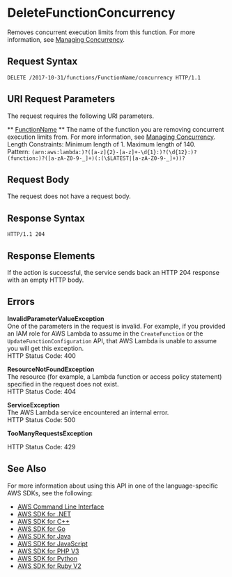 # DeleteFunctionConcurrency<a name="API_DeleteFunctionConcurrency"></a>

Removes concurrent execution limits from this function\. For more information, see [Managing Concurrency](concurrent-executions.md)\.

## Request Syntax<a name="API_DeleteFunctionConcurrency_RequestSyntax"></a>

```
DELETE /2017-10-31/functions/FunctionName/concurrency HTTP/1.1
```

## URI Request Parameters<a name="API_DeleteFunctionConcurrency_RequestParameters"></a>

The request requires the following URI parameters\.

 ** [FunctionName](#API_DeleteFunctionConcurrency_RequestSyntax) **   <a name="SSS-DeleteFunctionConcurrency-request-FunctionName"></a>
The name of the function you are removing concurrent execution limits from\. For more information, see [Managing Concurrency](concurrent-executions.md)\.  
Length Constraints: Minimum length of 1\. Maximum length of 140\.  
Pattern: `(arn:aws:lambda:)?([a-z]{2}-[a-z]+-\d{1}:)?(\d{12}:)?(function:)?([a-zA-Z0-9-_]+)(:(\$LATEST|[a-zA-Z0-9-_]+))?` 

## Request Body<a name="API_DeleteFunctionConcurrency_RequestBody"></a>

The request does not have a request body\.

## Response Syntax<a name="API_DeleteFunctionConcurrency_ResponseSyntax"></a>

```
HTTP/1.1 204
```

## Response Elements<a name="API_DeleteFunctionConcurrency_ResponseElements"></a>

If the action is successful, the service sends back an HTTP 204 response with an empty HTTP body\.

## Errors<a name="API_DeleteFunctionConcurrency_Errors"></a>

 **InvalidParameterValueException**   
One of the parameters in the request is invalid\. For example, if you provided an IAM role for AWS Lambda to assume in the `CreateFunction` or the `UpdateFunctionConfiguration` API, that AWS Lambda is unable to assume you will get this exception\.  
HTTP Status Code: 400

 **ResourceNotFoundException**   
The resource \(for example, a Lambda function or access policy statement\) specified in the request does not exist\.  
HTTP Status Code: 404

 **ServiceException**   
The AWS Lambda service encountered an internal error\.  
HTTP Status Code: 500

 **TooManyRequestsException**   
   
HTTP Status Code: 429

## See Also<a name="API_DeleteFunctionConcurrency_SeeAlso"></a>

For more information about using this API in one of the language\-specific AWS SDKs, see the following:
+  [AWS Command Line Interface](http://docs.aws.amazon.com/goto/aws-cli/lambda-2015-03-31/DeleteFunctionConcurrency) 
+  [AWS SDK for \.NET](http://docs.aws.amazon.com/goto/DotNetSDKV3/lambda-2015-03-31/DeleteFunctionConcurrency) 
+  [AWS SDK for C\+\+](http://docs.aws.amazon.com/goto/SdkForCpp/lambda-2015-03-31/DeleteFunctionConcurrency) 
+  [AWS SDK for Go](http://docs.aws.amazon.com/goto/SdkForGoV1/lambda-2015-03-31/DeleteFunctionConcurrency) 
+  [AWS SDK for Java](http://docs.aws.amazon.com/goto/SdkForJava/lambda-2015-03-31/DeleteFunctionConcurrency) 
+  [AWS SDK for JavaScript](http://docs.aws.amazon.com/goto/AWSJavaScriptSDK/lambda-2015-03-31/DeleteFunctionConcurrency) 
+  [AWS SDK for PHP V3](http://docs.aws.amazon.com/goto/SdkForPHPV3/lambda-2015-03-31/DeleteFunctionConcurrency) 
+  [AWS SDK for Python](http://docs.aws.amazon.com/goto/boto3/lambda-2015-03-31/DeleteFunctionConcurrency) 
+  [AWS SDK for Ruby V2](http://docs.aws.amazon.com/goto/SdkForRubyV2/lambda-2015-03-31/DeleteFunctionConcurrency) 